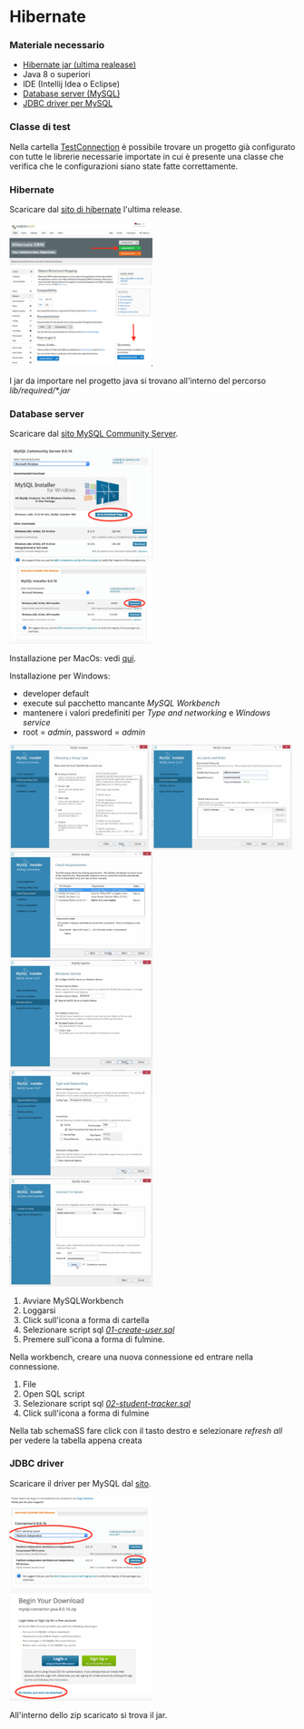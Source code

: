 # Hibernate

### Materiale necessario
- [Hibernate jar (ultima realease)](#hibernate)
- Java 8 o superiori
- IDE (Intellij Idea o Eclipse)
- [Database server (MySQL)](#database-server)
- [JDBC driver per MySQL](#jdbc-driver)

### Classe di test
Nella cartella [TestConnection](https://github.com/parez93/GdS-Reply/tree/master/Hibernate/config/TestConnection) è possibile trovare un progetto già configurato con tutte le librerie necessarie importate in cui è presente una classe che verifica che le configurazioni siano state fatte correttamente.

### Hibernate

Scaricare dal [sito di hibernate](https://hibernate.org/orm) l'ultima release.

<img src="config/img_readme/lib_img/lib1.png" width="50%" height="50%" />
<img src="config/img_readme/lib_img/lib2.png" width="50%" height="50%" />


I jar da importare nel progetto java si trovano all'interno del percorso *lib/required/\*.jar*

### Database server

Scaricare dal [sito MySQL Community Server](https://dev.mysql.com/downloads/mysql).

<img src="config/img_readme/server_mysql_img/download1.png" width="50%" height="50%" />

<img src="config/img_readme/server_mysql_img/download2.png" width="50%" height="50%" />

Installazione per MacOs: vedi [qui](http://dev.mysql.com/doc/refman/5.7/en/osx-installation.html).

Installazione per Windows: 
- developer default
- execute sul pacchetto mancante *MySQL Workbench*
- mantenere i valori predefiniti per *Type and networking* e *Windows service*
- root = *admin*, password = *admin*

<div class="row">
  <div class="column">
    <img src="config/img_readme/server_mysql_img/install1.png" width="49%"/>
    <img src="config/img_readme/server_mysql_img/install4.png" width="49%"/>
  </div>
  <div class="column">
    <img src="config/img_readme/server_mysql_img/install2.png" width="50%"/>
    <img src="config/img_readme/server_mysql_img/install5.png" width="50%"/>
  </div>
  <div class="column">
    <img src="config/img_readme/server_mysql_img/install3.png" width="50%"/>
    <img src="config/img_readme/server_mysql_img/install6.png" width="50%"/>
  </div>
</div>

1. Avviare MySQLWorkbench
2. Loggarsi
3. Click sull'icona a forma di cartella
4. Selezionare script sql [*01-create-user.sql*](https://github.com/parez93/GdS-Reply/tree/master/Hibernate/config/scripts/01-create-user.sql)
5. Premere sull'icona a forma di fulmine.

Nella workbench, creare una nuova connessione ed entrare nella connessione.

1. File
2. Open SQL script
3. Selezionare script sql [*02-student-tracker.sql*](https://github.com/parez93/GdS-Reply/tree/master/Hibernate/config/scripts/02-student-tracker.sql)
4. Click sull'icona a forma di fulmine

Nella tab schemaSS fare click con il tasto destro e selezionare *refresh all* per vedere la tabella appena creata

### JDBC driver

Scaricare il driver per MySQL dal [sito](https://dev.mysql.com/downloads/connector/j).


<img src="config/img_readme/connector_img/connector1.png" width="50%"/>
<img src="config/img_readme/connector_img/connector2.png" width="50%"/>

All'interno dello zip scaricato si trova il jar.
